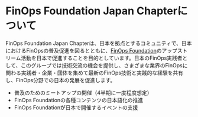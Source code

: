 # FinOps Foundation Japan Chapterについて

FinOps Foundation Japan Chapterは、日本を拠点とするコミュニティで、日本におけるFinOpsの普及促進を図るとともに、[FinOps Foundation]のアップストリーム活動を日本で促進することを目的としています。日本のFinOps実践者として、このグループでは技術交流の機会を提供し、さまざまな業界のFinOpsに関わる実践者・企業・団体を集めて最新のFinOps技術と実践的な経験を共有し、FinOps分野での日本の発展を促進します。

- 普及のためのミートアップの開催（4半期に一度程度想定）
- FinOps Foundationの各種コンテンツの日本語化の推進
- FinOps Foundationが日本で開催するイベントの支援

[FinOps Foundation]: https://www.finops.org/
